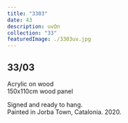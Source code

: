 ```yaml
---
title: "3303"
date: 43
description: uvOn
collection: "33"
featuredImage: ./3303uv.jpg
---
```


## 33/03

Acrylic on wood<br/>
150x110cm wood panel

Signed and ready to hang.<br/>
Painted in Jorba Town, Catalonia. 2020.
